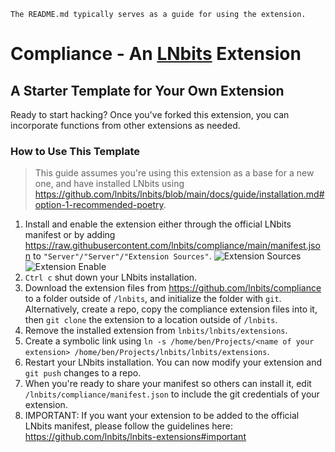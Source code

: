 `The README.md typically serves as a guide for using the extension.`

# Compliance - An [LNbits](https://github.com/lnbits/lnbits) Extension

## A Starter Template for Your Own Extension

Ready to start hacking? Once you've forked this extension, you can incorporate functions from other extensions as needed. 

### How to Use This Template
> This guide assumes you're using this extension as a base for a new one, and have installed LNbits using https://github.com/lnbits/lnbits/blob/main/docs/guide/installation.md#option-1-recommended-poetry.

1. Install and enable the extension either through the official LNbits manifest or by adding https://raw.githubusercontent.com/lnbits/compliance/main/manifest.json to `"Server"/"Server"/"Extension Sources"`. ![Extension Sources](https://i.imgur.com/MUGwAU3.png) ![Extension Enable](https://i.imgur.com/hHXn6d2.png)
2. `Ctrl c` shut down your LNbits installation.
3. Download the extension files from https://github.com/lnbits/compliance to a folder outside of `/lnbits`, and initialize the folder with `git`. Alternatively, create a repo, copy the compliance extension files into it, then `git clone` the extension to a location outside of `/lnbits`. 
4. Remove the installed extension from `lnbits/lnbits/extensions`.
5. Create a symbolic link using `ln -s /home/ben/Projects/<name of your extension> /home/ben/Projects/lnbits/lnbits/extensions`.
6. Restart your LNbits installation. You can now modify your extension and `git push` changes to a repo.
7. When you're ready to share your manifest so others can install it, edit `/lnbits/compliance/manifest.json` to include the git credentials of your extension.
8. IMPORTANT: If you want your extension to be added to the official LNbits manifest, please follow the guidelines here: https://github.com/lnbits/lnbits-extensions#important